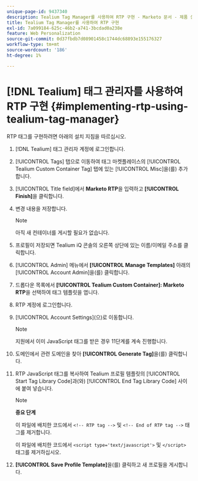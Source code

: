 ```yaml
---
unique-page-id: 9437340
description: Tealium Tag Manager를 사용하여 RTP 구현 - Marketo 문서 - 제품 설명서
title: Tealium Tag Manager를 사용하여 RTP 구현
exl-id: 7a099184-625c-46b2-a741-3bcdad0a238e
feature: Web Personalization
source-git-commit: 0d37fbdb7d08901458c1744dc68893e155176327
workflow-type: tm+mt
source-wordcount: '186'
ht-degree: 1%

---
```


# [!DNL Tealium] 태그 관리자를 사용하여 RTP 구현 {#implementing-rtp-using-tealium-tag-manager}

RTP 태그를 구현하려면 아래의 설치 지침을 따르십시오.

1. [!DNL Tealium] 태그 관리자 계정에 로그인합니다.

1. [!UICONTROL Tags] 탭으로 이동하여 태그 마켓플레이스의 [!UICONTROL Tealium Custom Container Tag] 탭에 있는 [!UICONTROL Misc]을(를) 추가합니다.

1. [!UICONTROL Title field]에서 **Marketo RTP**&#x200B;을 입력하고 **[!UICONTROL Finish]**&#x200B;을 클릭합니다.

1. 변경 내용을 저장합니다.

   >[!NOTE]
   >
   >아직 새 컨테이너를 게시할 필요가 없습니다.

1. 프로필이 저장되면 Tealium iQ 콘솔의 오른쪽 상단에 있는 이름/이메일 주소를 클릭합니다.

1. [!UICONTROL Admin] 메뉴에서 **[!UICONTROL Manage Templates]** 아래의 [!UICONTROL Account Admin]을(를) 클릭합니다.

1. 드롭다운 목록에서 **[!UICONTROL Tealium Custom Container]: Marketo RTP**&#x200B;을 선택하여 태그 템플릿을 엽니다.

1. RTP 계정에 로그인합니다.

1. [!UICONTROL Account Settings]&#x200B;(으)로 이동합니다.

   >[!NOTE]
   >
   >지원에서 이미 JavaScript 태그를 받은 경우 11단계를 계속 진행합니다.

1. 도메인에서 관련 도메인을 찾아 **[!UICONTROL Generate Tag]**&#x200B;을(를) 클릭합니다.

1. RTP JavaScript 태그를 복사하여 Tealium 프로필 템플릿의 [!UICONTROL Start Tag Library Code]과(와) [!UICONTROL End Tag Library Code] 사이에 붙여 넣습니다.

   >[!NOTE]
   >
   >**중요 단계**
   >
   >이 파일에 배치한 코드에서 `<!-- RTP tag -->` 및 `<!-- End of RTP tag -->` 태그를 제거합니다.
   >
   >이 파일에 배치한 코드에서 `<script type='text/javascript'>` 및 `</script>` 태그를 제거하십시오.

1. **[!UICONTROL Save Profile Template]**&#x200B;을(를) 클릭하고 새 프로필을 게시합니다.
